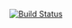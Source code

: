 [![Build Status](https://travis-ci.org/helium/helium-client.svg?branch=master)](https://travis-ci.org/helium/helium-client)
